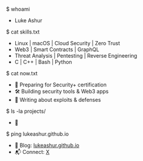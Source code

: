 $ whoami
- Luke Ashur

$ cat skills.txt
- Linux | macOS | Cloud Security | Zero Trust
- Web3 | Smart Contracts | GraphQL
- Threat Analysis | Pentesting | Reverse Engineering
- C | C++ | Bash | Python

$ cat now.txt
- 🎯 Preparing for Security+ certification
- 🛠 Building security tools & Web3 apps
- 📖 Writing about exploits & defenses

$ ls -la projects/
- 🔗

$ ping lukeashur.github.io
- 📢 Blog: [lukeashur.github.io](https://lukeashur.github.io)  
- 📬 Connect: [X](http://x.com/Luke_Ashur)

